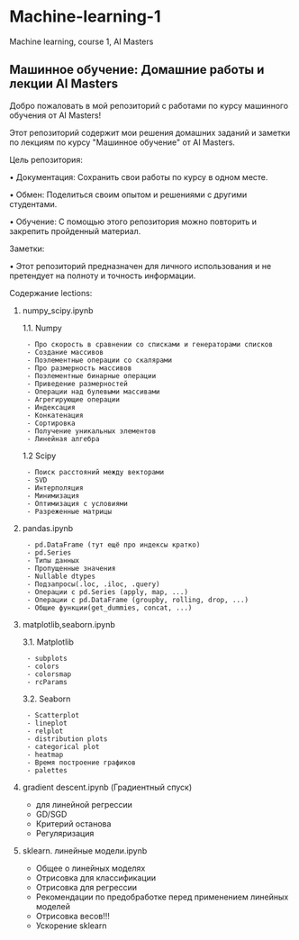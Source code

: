 # Machine-learning-1
Machine learning, course 1, AI Masters  
## Машинное обучение: Домашние работы и лекции AI Masters

Добро пожаловать в мой репозиторий с работами по курсу машинного обучения от AI Masters! 

Этот репозиторий содержит мои решения домашних заданий и заметки по лекциям по курсу "Машинное обучение" от AI Masters. 

Цель репозитория:

• Документация: Сохранить свои работы по курсу в одном месте.

• Обмен: Поделиться своим опытом и решениями с другими студентами.

• Обучение: С помощью этого репозитория можно повторить и закрепить пройденный материал.

Заметки:

• Этот репозиторий предназначен для личного использования и не претендует на полноту и точность информации.

Содержание lections:

1. numpy_scipy.ipynb

    1.1. Numpy

        - Про скорость в сравнении со списками и генераторами списков
        - Создание массивов
        - Поэлементные операции со скалярами
        - Про размерность массивов
        - Поэлементные бинарные операции
        - Приведение размерностей
        - Операции над булевыми массивами
        - Агрегирующие операции
        - Индексация
        - Конкатенация 
        - Сортировка
        - Получение уникальных элементов
        - Линейная алгебра
    
    1.2 Scipy

        - Поиск расстояний между векторами
        - SVD 
        - Интерполяция
        - Минимизация
        - Оптимизация с условиями
        - Разреженные матрицы

2. pandas.ipynb

        - pd.DataFrame (тут ещё про индексы кратко)
        - pd.Series
        - Типы данных
        - Пропущенные значения
        - Nullable dtypes
        - Подзапросы(.loc, .iloc, .query)
        - Операции с pd.Series (apply, map, ...)
        - Операции с pd.DataFrame (groupby, rolling, drop, ...)
        - Общие функции(get_dummies, concat, ...)

3. matplotlib,seaborn.ipynb

    3.1. Matplotlib

        - subplots
        - colors
        - colorsmap
        - rcParams

    3.2. Seaborn

        - Scatterplot
        - lineplot
        - relplot
        - distribution plots
        - categorical plot
        - heatmap
        - Время построение графиков
        - palettes 

4. gradient descent.ipynb (Градиентный спуск)

    - для линейной регрессии
    - GD/SGD
    - Критерий останова
    - Регуляризация

5. sklearn. линейные модели.ipynb

    - Общее о линейных моделях
    - Отрисовка для классификации 
    - Отрисовка для регрессии 
    - Рекомендации по предобработке перед применением линейных моделей
    - Отрисовка весов!!!
    - Ускорение sklearn



